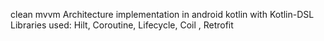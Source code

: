 clean mvvm Architecture implementation in android kotlin with Kotlin-DSL
Libraries used: Hilt, Coroutine, Lifecycle, Coil , Retrofit
